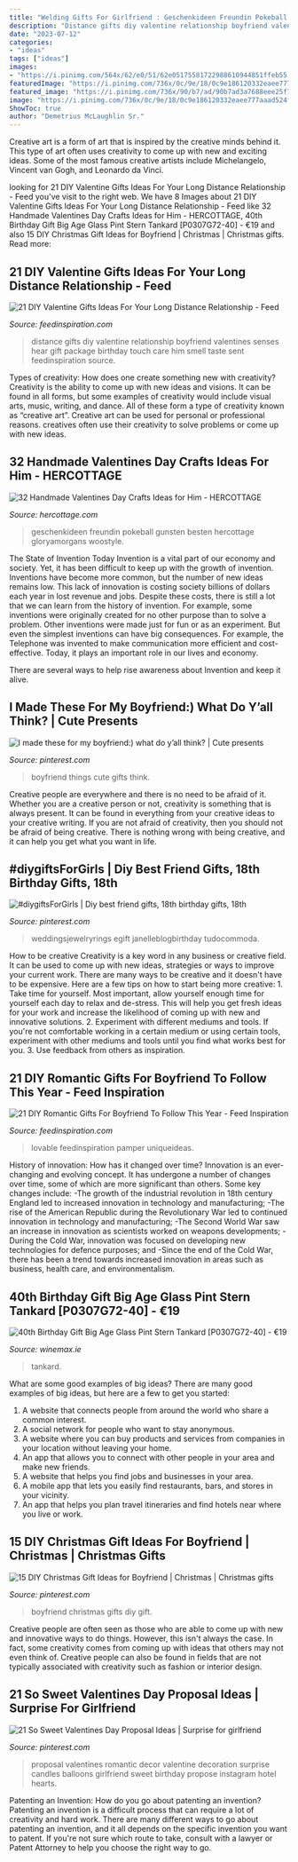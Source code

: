 ```yaml
---
title: "Welding Gifts For Girlfriend : Geschenkideen Freundin Pokeball Gunsten Besten Hercottage Gloryamorgans Woostyle"
description: "Distance gifts diy valentine relationship boyfriend valentines senses hear gift package birthday touch care him smell taste sent feedinspiration source"
date: "2023-07-12"
categories:
- "ideas"
tags: ["ideas"]
images:
- "https://i.pinimg.com/564x/62/e0/51/62e05175581722988610944851ffeb55.jpg"
featuredImage: "https://i.pinimg.com/736x/0c/9e/18/0c9e186120332eaee777aaad524ff1c5.jpg"
featured_image: "https://i.pinimg.com/736x/90/b7/ad/90b7ad3a7688eee25f79890f9f9a5acc.jpg"
image: "https://i.pinimg.com/736x/0c/9e/18/0c9e186120332eaee777aaad524ff1c5.jpg"
ShowToc: true
author: "Demetrius McLaughlin Sr."
---
```



Creative art is a form of art that is inspired by the creative minds behind it. This type of art often uses creativity to come up with new and exciting ideas. Some of the most famous creative artists include Michelangelo, Vincent van Gogh, and Leonardo da Vinci.

	

		
looking for 21 DIY Valentine Gifts Ideas For Your Long Distance Relationship - Feed you've visit to the right web. We have 8 Images about 21 DIY Valentine Gifts Ideas For Your Long Distance Relationship - Feed like 32 Handmade Valentines Day Crafts Ideas for Him - HERCOTTAGE, 40th Birthday Gift Big Age Glass Pint Stern Tankard [P0307G72-40] - €19 and also 15 DIY Christmas Gift Ideas for Boyfriend | Christmas | Christmas gifts. Read more:
		
    
## 21 DIY Valentine Gifts Ideas For Your Long Distance Relationship - Feed

<img loading=lazy src="http://feedinspiration.com/wp-content/uploads/2016/12/diy-valentine-gifts-long-distance.jpg" onerror="this.onerror=null;this.src='https://tse2.mm.bing.net/th?id=OIP.JkC4zgvJJAITyHvQW7dXKAHaJ4&amp;pid=15.1';" alt="21 DIY Valentine Gifts Ideas For Your Long Distance Relationship - Feed">

_Source: feedinspiration.com_

>distance gifts diy valentine relationship boyfriend valentines senses hear gift package birthday touch care him smell taste sent feedinspiration source. 

	

Types of creativity: How does one create something new with creativity?
Creativity is the ability to come up with new ideas and visions. It can be found in all forms, but some examples of creativity would include visual arts, music, writing, and dance. All of these form a type of creativity known as “creative art”. Creative art can be used for personal or professional reasons. creatives often use their creativity to solve problems or come up with new ideas.

    
## 32 Handmade Valentines Day Crafts Ideas For Him - HERCOTTAGE

<img loading=lazy src="https://www.hercottage.com/wp-content/uploads/2020/01/Handmade-Valentines-Day-Crafts-Ideas-for-Him-10.jpg" onerror="this.onerror=null;this.src='https://tse3.mm.bing.net/th?id=OIP.sbviIXw4PycK719EbF0Q3gHaLF&amp;pid=15.1';" alt="32 Handmade Valentines Day Crafts Ideas for Him - HERCOTTAGE">

_Source: hercottage.com_

>geschenkideen freundin pokeball gunsten besten hercottage gloryamorgans woostyle. 

	

The State of Invention Today
Invention is a vital part of our economy and society. Yet, it has been difficult to keep up with the growth of invention. Inventions have become more common, but the number of new ideas remains low. This lack of innovation is costing society billions of dollars each year in lost revenue and jobs.
Despite these costs, there is still a lot that we can learn from the history of invention. For example, some inventions were originally created for no other purpose than to solve a problem. Other inventions were made just for fun or as an experiment. But even the simplest inventions can have big consequences. For example, the Telephone was invented to make communication more efficient and cost-effective. Today, it plays an important role in our lives and economy.

There are several ways to help rise awareness about Invention and keep it alive.

    
## I Made These For My Boyfriend:) What Do Y’all Think? | Cute Presents

<img loading=lazy src="https://i.pinimg.com/736x/0c/9e/18/0c9e186120332eaee777aaad524ff1c5.jpg" onerror="this.onerror=null;this.src='https://tse3.mm.bing.net/th?id=OIP.R2okWZGER_bb99KRamKh3wHaJ3&amp;pid=15.1';" alt="I made these for my boyfriend:) what do y’all think? | Cute presents">

_Source: pinterest.com_

>boyfriend things cute gifts think. 

	

Creative people are everywhere and there is no need to be afraid of it. Whether you are a creative person or not, creativity is something that is always present. It can be found in everything from your creative ideas to your creative writing. If you are not afraid of creativity, then you should not be afraid of being creative. There is nothing wrong with being creative, and it can help you get what you want in life.

    
## #diygiftsForGirls | Diy Best Friend Gifts, 18th Birthday Gifts, 18th

<img loading=lazy src="https://i.pinimg.com/736x/90/b7/ad/90b7ad3a7688eee25f79890f9f9a5acc.jpg" onerror="this.onerror=null;this.src='https://tse3.mm.bing.net/th?id=OIP.lVEV2whJ0NKBQAu7_tJXIgHaJ3&amp;pid=15.1';" alt="#diygiftsForGirls | Diy best friend gifts, 18th birthday gifts, 18th">

_Source: pinterest.com_

>weddingsjewelryrings egift janelleblogbirthday tudocommoda. 

	

How to be creative
Creativity is a key word in any business or creative field. It can be used to come up with new ideas, strategies or ways to improve your current work. There are many ways to be creative and it doesn't have to be expensive. Here are a few tips on how to start being more creative: 1. Take time for yourself. Most important, allow yourself enough time for yourself each day to relax and de-stress. This will help you get fresh ideas for your work and increase the likelihood of coming up with new and innovative solutions. 2. Experiment with different mediums and tools. If you're not comfortable working in a certain medium or using certain tools, experiment with other mediums and tools until you find what works best for you. 3. Use feedback from others as inspiration.

    
## 21 DIY Romantic Gifts For Boyfriend To Follow This Year - Feed Inspiration

<img loading=lazy src="http://feedinspiration.com/wp-content/uploads/2016/12/explosion-box.jpg" onerror="this.onerror=null;this.src='https://tse3.mm.bing.net/th?id=OIP.QC5wE7YIiqPdfEjSU5uX_wHaLH&amp;pid=15.1';" alt="21 DIY Romantic Gifts For Boyfriend To Follow This Year - Feed Inspiration">

_Source: feedinspiration.com_

>lovable feedinspiration pamper uniqueideas. 

	

History of innovation: How has it changed over time?
Innovation is an ever-changing and evolving concept. It has undergone a number of changes over time, some of which are more significant than others. 
Some key changes include: 
-The growth of the industrial revolution in 18th century England led to increased innovation in technology and manufacturing; 
-The rise of the American Republic during the Revolutionary War led to continued innovation in technology and manufacturing; 
-The Second World War saw an increase in innovation as scientists worked on weapons developments; 
-During the Cold War, innovation was focused on developing new technologies for defence purposes; and 
-Since the end of the Cold War, there has been a trend towards increased innovation in areas such as business, health care, and environmentalism.

    
## 40th Birthday Gift Big Age Glass Pint Stern Tankard [P0307G72-40] - €19

<img loading=lazy src="https://www.winemax.ie/images/AB/P0307G72-40.jpg" onerror="this.onerror=null;this.src='https://tse1.mm.bing.net/th?id=OIP.HbMGtQdFV1esHnjCl--EbQHaHa&amp;pid=15.1';" alt="40th Birthday Gift Big Age Glass Pint Stern Tankard [P0307G72-40] - €19">

_Source: winemax.ie_

>tankard. 

	

What are some good examples of big ideas?
There are many good examples of big ideas, but here are a few to get you started:
1. A website that connects people from around the world who share a common interest. 
2. A social network for people who want to stay anonymous. 
3. A website where you can buy products and services from companies in your location without leaving your home. 
4. An app that allows you to connect with other people in your area and make new friends. 
5. A website that helps you find jobs and businesses in your area. 
6. A mobile app that lets you easily find restaurants, bars, and stores in your vicinity. 
7. An app that helps you plan travel itineraries and find hotels near where you live or work.

    
## 15 DIY Christmas Gift Ideas For Boyfriend | Christmas | Christmas Gifts

<img loading=lazy src="https://i.pinimg.com/564x/62/e0/51/62e05175581722988610944851ffeb55.jpg" onerror="this.onerror=null;this.src='https://tse2.mm.bing.net/th?id=OIP.GTzPpXphI9PswwEspLa3aQHaJ4&amp;pid=15.1';" alt="15 DIY Christmas Gift Ideas for Boyfriend | Christmas | Christmas gifts">

_Source: pinterest.com_

>boyfriend christmas gifts diy gift. 

	

Creative people are often seen as those who are able to come up with new and innovative ways to do things. However, this isn't always the case. In fact, some creativity comes from coming up with ideas that others may not even think of. Creative people can also be found in fields that are not typically associated with creativity such as fashion or interior design.

    
## 21 So Sweet Valentines Day Proposal Ideas | Surprise For Girlfriend

<img loading=lazy src="https://i.pinimg.com/736x/61/ba/8f/61ba8f3af1f1d5cd1fad2c37332e2467.jpg" onerror="this.onerror=null;this.src='https://tse3.mm.bing.net/th?id=OIP.gQnUpPo5nhZHKCqmIsP8SwHaLG&amp;pid=15.1';" alt="21 So Sweet Valentines Day Proposal Ideas | Surprise for girlfriend">

_Source: pinterest.com_

>proposal valentines romantic decor valentine decoration surprise candles balloons girlfriend sweet birthday propose instagram hotel hearts. 

	

Patenting an Invention: How do you go about patenting an invention?
Patenting an invention is a difficult process that can require a lot of creativity and hard work. There are many different ways to go about patenting an invention, and it all depends on the specific invention you want to patent. If you're not sure which route to take, consult with a lawyer or Patent Attorney to help you choose the right way to go.

